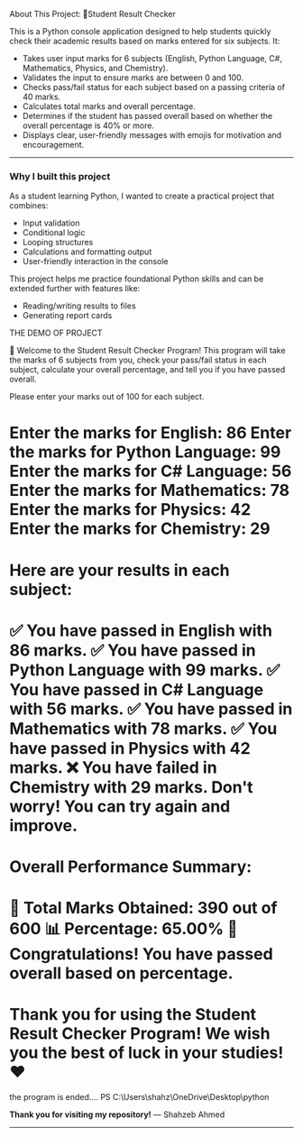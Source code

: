 About This Project: 🧮Student Result Checker

This is a  Python console application designed to help students quickly check their academic results based on marks entered for six subjects. It:

* Takes user input marks for 6 subjects (English, Python Language, C#, Mathematics, Physics, and Chemistry).
* Validates the input to ensure marks are between 0 and 100.
* Checks pass/fail status for each subject based on a passing criteria of 40 marks.
* Calculates total marks and overall percentage.
* Determines if the student has passed overall based on whether the overall percentage is 40% or more.
* Displays clear, user-friendly messages with emojis for motivation and encouragement.

---

### Why I built this project

As a student learning Python, I wanted to create a practical project that combines:

* Input validation
* Conditional logic
* Looping structures
* Calculations and formatting output
* User-friendly interaction in the console

This project helps me practice foundational Python skills and can be extended further with features like:

* Reading/writing results to files
* Generating report cards




THE DEMO OF PROJECT

🧮 Welcome to the Student Result Checker Program!
This program will take the marks of 6 subjects from you,
check your pass/fail status in each subject, calculate your overall percentage,
and tell you if you have passed overall.

Please enter your marks out of 100 for each subject.

Enter the marks for English: 86
Enter the marks for Python Language: 99
Enter the marks for C# Language: 56
Enter the marks for Mathematics: 78
Enter the marks for Physics: 42
Enter the marks for Chemistry: 29
========================================
Here are your results in each subject:
========================================
✅ You have passed in English with 86 marks.
✅ You have passed in Python Language with 99 marks.
✅ You have passed in C# Language with 56 marks.
✅ You have passed in Mathematics with 78 marks.
✅ You have passed in Physics with 42 marks.
❌ You have failed in Chemistry with 29 marks.
   Don't worry! You can try again and improve.
========================================
Overall Performance Summary:
========================================
🎯 Total Marks Obtained: 390 out of 600
📊 Percentage: 65.00%
🎉 Congratulations! You have passed overall based on percentage.
========================================
Thank you for using the Student Result Checker Program!
We wish you the best of luck in your studies! ❤
========================================
the program is ended....
PS C:\Users\shahz\OneDrive\Desktop\python



**Thank you for visiting my repository!**
— Shahzeb Ahmed

---

